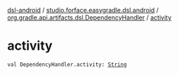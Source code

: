 [dsl-android](../../index.md) / [studio.forface.easygradle.dsl.android](../index.md) / [org.gradle.api.artifacts.dsl.DependencyHandler](index.md) / [activity](./activity.md)

# activity

`val DependencyHandler.activity: `[`String`](https://kotlinlang.org/api/latest/jvm/stdlib/kotlin/-string/index.html)